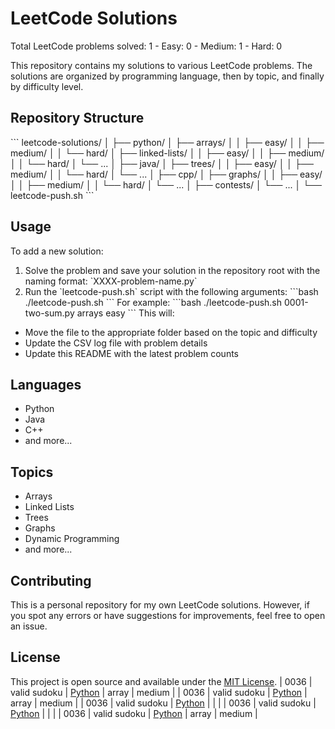 # LeetCode Solutions

Total LeetCode problems solved: 1 - Easy: 0 - Medium: 1 - Hard: 0

This repository contains my solutions to various LeetCode problems. The solutions are organized by programming language, then by topic, and finally by difficulty level.

## Repository Structure
\`\`\`
leetcode-solutions/
│
├── python/
│   ├── arrays/
│   │   ├── easy/
│   │   ├── medium/
│   │   └── hard/
│   ├── linked-lists/
│   │   ├── easy/
│   │   ├── medium/
│   │   └── hard/
│   └── ...
│
├── java/
│   ├── trees/
│   │   ├── easy/
│   │   ├── medium/
│   │   └── hard/
│   └── ...
│
├── cpp/
│   ├── graphs/
│   │   ├── easy/
│   │   ├── medium/
│   │   └── hard/
│   └── ...
│
├── contests/
│   └── ...
│
└── leetcode-push.sh
\`\`\`

## Usage
To add a new solution:
1. Solve the problem and save your solution in the repository root with the naming format: \`XXXX-problem-name.py\`
2. Run the \`leetcode-push.sh\` script with the following arguments:
\`\`\`bash
./leetcode-push.sh <filename> <topic> <difficulty>
\`\`\`
For example:
\`\`\`bash
./leetcode-push.sh 0001-two-sum.py arrays easy
\`\`\`
This will:
- Move the file to the appropriate folder based on the topic and difficulty
- Update the CSV log file with problem details
- Update this README with the latest problem counts

## Languages
- Python
- Java
- C++
- and more...

## Topics
- Arrays
- Linked Lists
- Trees
- Graphs
- Dynamic Programming
- and more...

## Contributing
This is a personal repository for my own LeetCode solutions. However, if you spot any errors or have suggestions for improvements, feel free to open an issue.

## License
This project is open source and available under the [MIT License](LICENSE).
| 0036 | valid sudoku | [Python](./python/array/medium/0036-valid-sudoku.py) | array | medium |
| 0036 | valid sudoku | [Python](./python/array/medium/0036-valid-sudoku.py) | array | medium |
| 0036 | valid sudoku | [Python](./python///0036-valid-sudoku.py) |  |  |
| 0036 | valid sudoku | [Python](./python///0036-valid-sudoku.py) |  |  |
| 0036 | valid sudoku | [Python](./python/array/medium/0036-valid-sudoku.py) | array | medium |
